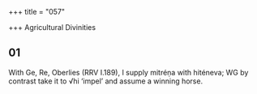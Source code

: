 +++
title = "057"

+++
Agricultural Divinities


## 01
With Ge, Re, Oberlies (RRV I.189), I supply mitréṇa with hiténeva; WG by contrast take it to √hi ‘impel’ and assume a winning horse.
